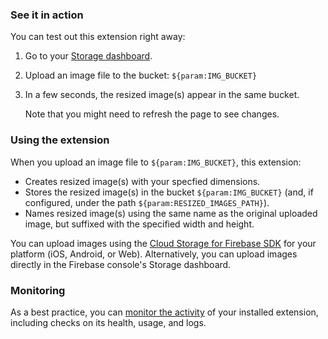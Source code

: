 ### See it in action

You can test out this extension right away:

1.  Go to your [Storage dashboard](https://console.firebase.google.com/project/${param:PROJECT_ID}/storage).

1.  Upload an image file to the bucket: `${param:IMG_BUCKET}`

1.  In a few seconds, the resized image(s) appear in the same bucket.

    Note that you might need to refresh the page to see changes.

### Using the extension

When you upload an image file to `${param:IMG_BUCKET}`, this extension:
- Creates resized image(s) with your specfied dimensions.
- Stores the resized image(s) in the bucket `${param:IMG_BUCKET}` (and, if configured, under the path `${param:RESIZED_IMAGES_PATH}`).
- Names resized image(s) using the same name as the original uploaded image, but suffixed with the specified width and height.

You can upload images using the [Cloud Storage for Firebase SDK](https://firebase.google.com/docs/storage/) for your platform (iOS, Android, or Web). Alternatively, you can upload images directly in the Firebase console's Storage dashboard.

### Monitoring

As a best practice, you can [monitor the activity](https://firebase.google.com/docs/extensions/manage-installed-extensions#monitor) of your installed extension, including checks on its health, usage, and logs.
